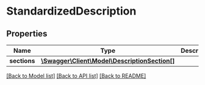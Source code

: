 # StandardizedDescription

## Properties
Name | Type | Description | Notes
------------ | ------------- | ------------- | -------------
**sections** | [**\Swagger\Client\Model\DescriptionSection[]**](DescriptionSection.md) |  | [optional] 

[[Back to Model list]](../../README.md#documentation-for-models) [[Back to API list]](../../README.md#documentation-for-api-endpoints) [[Back to README]](../../README.md)

